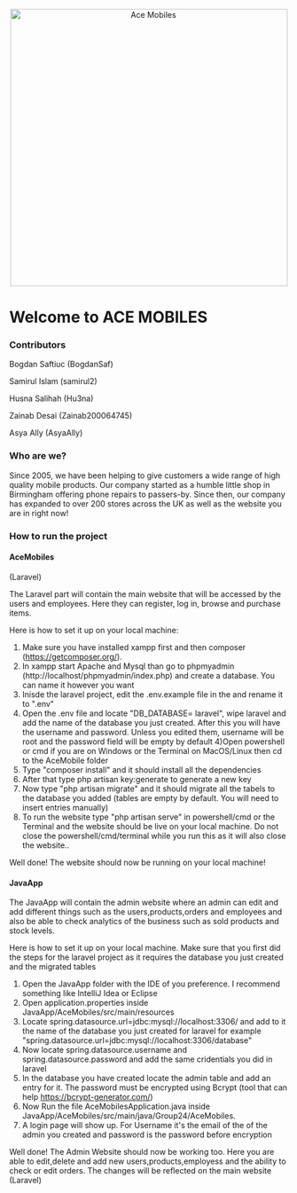 <p align="center">
    <img width="500" src="https://user-images.githubusercontent.com/115074233/228799015-28a2f64c-4a0e-4063-8104-ffa7f3a95883.jpg" alt="Ace Mobiles">
</p>

<h1 align="center">
<h1>Welcome to ACE MOBILES</h1>
</p>

<h3> Contributors </h3>

Bogdan Saftiuc (BogdanSaf)

Samirul Islam (samirul2)

Husna Salihah (Hu3na)

Zainab Desai (Zainab200064745)

Asya Ally (AsyaAlly)

<h3> Who are we?</h3>

Since 2005, we have been helping to give customers a wide range of high quality mobile products.
Our company started as a humble little shop in Birmingham offering phone repairs to passers-by.
Since then, our company has expanded to over 200 stores across the UK as well as the website you are in right now!

<h3>How to run the project </h3>

<h4>AceMobiles</h4>(Laravel)

The Laravel part will contain the main website that will be accessed by the users and employees. Here they can register, log in, browse and purchase items.

Here is how to set it up on your local machine:

1) Make sure you have installed xampp first and then composer (https://getcomposer.org/).
2) In xampp start Apache and Mysql than go to phpmyadmin (http://localhost/phpmyadmin/index.php) and create a database. You can name it however you want
2) Inisde the laravel project, edit the .env.example file in the and rename it to ".env"
3) Open the .env file and locate "DB_DATABASE= laravel", wipe laravel and add the name of the database you just created. After this you will have the username and password. Unless you edited them, username will be root and the password field will be empty by default
4)Open powershell or cmd if you are on Windows or the Terminal on MacOS/Linux then cd to the AceMobile folder
5) Type "composer install" and it should install all the dependencies
6) After that type php artisan key:generate to generate a new key
7) Now type "php artisan migrate" and it should migrate all the tabels to the database you added (tables are empty by default. You will need to insert entries manually)
8) To run the website type "php artisan serve" in powershell/cmd  or the Terminal and the website should be live on your local machine. Do not close the powershell/cmd/terminal while you run this as it will also close the website..

Well done! The website should now be running on your local machine!

<h4>JavaApp</h4>

The JavaApp will contain the admin website where an admin can edit and add different things such as the users,products,orders and employees and also be able to check analytics of the business such as sold products and stock levels.

Here is how to set it up on your local machine. Make sure that you first did the steps for the laravel project as it requires the database you just created and the migrated tables

1) Open the JavaApp folder with the IDE of you preference. I recommend something like IntelliJ Idea or Eclipse
2) Open application.properties inside JavaApp/AceMobiles/src/main/resources
3) Locate spring.datasource.url=jdbc:mysql://localhost:3306/ and add to it the name of the database you just created for laravel for example "spring.datasource.url=jdbc:mysql://localhost:3306/database"
4) Now locate spring.datasource.username and spring.datasource.password and add the same cridentials you did in laravel
5) In the database you have created locate the admin table and add an entry for it. The password must be encrypted using Bcrypt (tool that can help https://bcrypt-generator.com/)
5) Now Run the file AceMobilesApplication.java inside JavaApp/AceMobiles/src/main/java/Group24/AceMobiles.
6) A login page will show up. For Username it's the email of the of the admin you created and password is the password before encryption

Well done! The Admin Website should now be working too. Here you are able to edit,delete and add new users,products,employess and the ability to check or edit orders. The changes will be reflected on the main website (Laravel)

